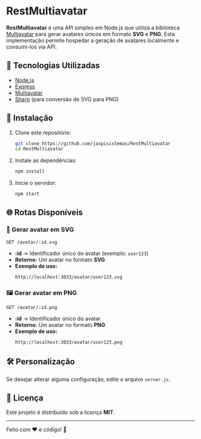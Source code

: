 # RestMultiavatar

**RestMultiavatar** é uma API simples em Node.js que utiliza a biblioteca [Multiavatar](https://multiavatar.com/) para gerar avatares únicos em formato **SVG** e **PNG**. Esta implementação permite hospedar a geração de avatares localmente e consumi-los via API.

## 🚀 Tecnologias Utilizadas

- [Node.js](https://nodejs.org/)
- [Express](https://expressjs.com/)
- [Multiavatar](https://www.npmjs.com/package/@multiavatar/multiavatar)
- [Sharp](https://www.npmjs.com/package/sharp) (para conversão de SVG para PNG)

## 📌 Instalação

1. Clone este repositório:
   ```sh
   git clone https://github.com/jaspisistemas/RestMultiavatar
   cd RestMultiavatar
   ```
2. Instale as dependências:
   ```sh
   npm install
   ```
3. Inicie o servidor:
   ```sh
   npm start
   ```

## 🌐 Rotas Disponíveis

### 🎨 Gerar avatar em **SVG**
```http
GET /avatar/:id.svg
```
- **:id** → Identificador único do avatar (exemplo: `user123`)
- **Retorno:** Um avatar no formato **SVG**
- **Exemplo de uso:**
  ```sh
  http://localhost:3033/avatar/user123.svg
  ```

### 🖼️ Gerar avatar em **PNG**
```http
GET /avatar/:id.png
```
- **:id** → Identificador único do avatar
- **Retorno:** Um avatar no formato **PNG**
- **Exemplo de uso:**
  ```sh
  http://localhost:3033/avatar/user123.png
  ```

## 🛠️ Personalização
Se desejar alterar alguma configuração, edite o arquivo `server.js`.

## 📜 Licença
Este projeto é distribuído sob a licença **MIT**.

---

Feito com ❤️ e código! 🚀